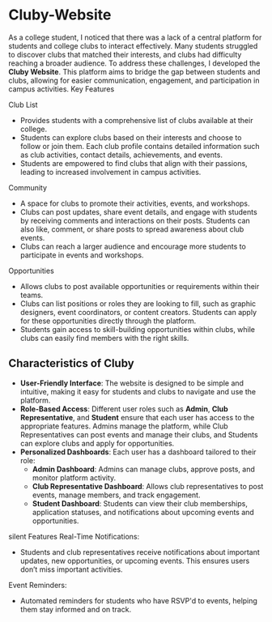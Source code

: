 # Cluby-Website

As a college student, I noticed that there was a lack of a central platform for students and college clubs to interact effectively. Many students struggled to discover clubs that matched their interests, and clubs had difficulty reaching a broader audience. To address these challenges, I developed the **Cluby Website**. This platform aims to bridge the gap between students and clubs, allowing for easier communication, engagement, and participation in campus activities.
 Key Features

Club List
   - Provides students with a comprehensive list of clubs available at their college.
   - Students can explore clubs based on their interests and choose to follow or join them. Each club profile contains detailed information such as club activities, contact details, achievements, and events.
   - Students are empowered to find clubs that align with their passions, leading to increased involvement in campus activities.

Community
   - A space for clubs to promote their activities, events, and workshops.
   - Clubs can post updates, share event details, and engage with students by receiving comments and interactions on their posts. Students can also like, comment, or share posts to spread awareness about club events.
   - Clubs can reach a larger audience and encourage more students to participate in events and workshops.

Opportunities
   - Allows clubs to post available opportunities or requirements within their teams.
   -  Clubs can list positions or roles they are looking to fill, such as graphic designers, event coordinators, or content creators. Students can apply for these opportunities directly through the platform.
   -  Students gain access to skill-building opportunities within clubs, while clubs can easily find members with the right skills.

## Characteristics of Cluby

- **User-Friendly Interface**: The website is designed to be simple and intuitive, making it easy for students and clubs to navigate and use the platform.
- **Role-Based Access**: Different user roles such as **Admin**, **Club Representative**, and **Student** ensure that each user has access to the appropriate features. Admins manage the platform, while Club Representatives can post events and manage their clubs, and Students can explore clubs and apply for opportunities.
- **Personalized Dashboards**: Each user has a dashboard tailored to their role:
   - **Admin Dashboard**: Admins can manage clubs, approve posts, and monitor platform activity.
   - **Club Representative Dashboard**: Allows club representatives to post events, manage members, and track engagement.
   - **Student Dashboard**: Students can view their club memberships, application statuses, and notifications about upcoming events and opportunities.

 silent Features
 Real-Time Notifications:
   - Students and club representatives receive notifications about important updates, new opportunities, or upcoming events. This ensures users don’t miss important activities.
  
Event Reminders:
   - Automated reminders for students who have RSVP'd to events, helping them stay informed and on track.






